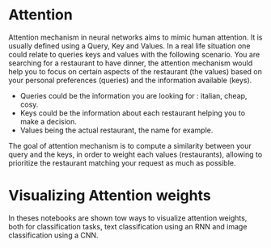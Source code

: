 # Attention 
Attention mechanism in neural networks aims to mimic human attention. It is usually defined using a Query, Key and Values. In a real life situation one could relate to queries keys and values with the following scenario. You are searching for a restaurant to have dinner, the attention mechanism would help you to focus on certain aspects of the restaurant (the values) based on your personal preferences (queries) and the information available (keys).

   - Queries could be the information you are looking for : italian, cheap, cosy.
   - Keys could be the information about each restaurant helping you to make a decision.
   - Values being the actual restaurant, the name for example.
  
The goal of attention mechanism is to compute a similarity between your query and the keys, in order to weight each values (restaurants), allowing to prioritize the restaurant matching your request as much as possible.

# Visualizing Attention weights
In theses notebooks are shown tow ways to visualize attention weights, both for classification tasks, text classification using an RNN and image classification using a CNN. 







